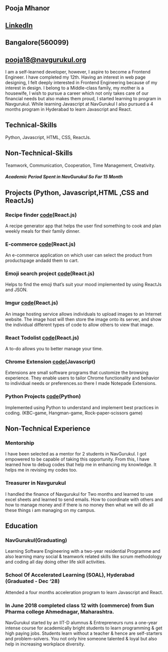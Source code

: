 ## Pooja Mhanor                                                                              
## [LinkedIn](https://www.linkedin.com/in/pooja-mahanor-9a0021182/)
## Bangalore(560099)
## pooja18@navgurukul.org
I am a self-learned developer, however, I aspire to become a Frontend Engineer. I have completed my 12th. Having an interest in web page designing, I felt deeply interested in Frontend Engineering because of my interest in design. I belong to a Middle-class family, my mother is a housewife, I wish to pursue a career which not only takes care of our financial needs but also makes them proud, I started learning to program in Navgurukul. While learning Javascript at NavGurukul I also pursued a 4 months program in Hyderabad to learn Javascript and React.
## Technical-Skills
Python, Javascript, HTML, CSS, ReactJs.
## Non-Technical-Skills
Teamwork, Communication, Cooperation, Time Management, Creativity.

##### Academic Period Spent in **NavGurukul** So Far   **15 Month**

## Projects (Python, Javascript,HTML ,CSS and ReactJs)
### Recipe finder [code](https://github.com/mahanor123/Recat-recipe-finder)(React.js)
A recipe generator app that helps the user find something to cook and plan weekly meals for their family dinner.
### E-commerce [code](https://github.com/mahanor123/E_commerce)(React.js)
An e-commerce application on which user can select the product from productspage andadd them to cart.
### Emoji search project [code](https://github.com/mahanor123/emoji-search-react-filter)(React.js)
Helps to find the emoji that’s suit your mood implemented by using ReactJs and JSON. 
### Imgur [code](https://github.com/mahanor123/imgur)(React.js)
An image hosting service allows individuals to upload images to an Internet website. The image host will then store the image onto its server, and show the individual different types of code to allow others to view that image.
### React Todolist [code](https://github.com/mahanor123/React_todolist)(React.js)
A to-do allows you to better manage your time.
### Chrome Extension [code](https://github.com/exponentsoftware/Milestone5--ChromeExtension)(Javascript)
Extensions are small software programs that customize the browsing experience. They enable users to tailor Chrome functionality and behavior to individual needs or preferences.so there I made Notepade  Extensions.
### Python Projects [code](https://github.com/mahanor123/python_small_project)(Python)
Implemented using Python to understand and implement best practices in coding. (KBC-game, Hangman-game, Rock-paper-scissors game)


## Non-Technical Experience
### Mentorship
I have been selected as a mentor for 2 students in NavGurukul. I got empowered to be capable of taking this opportunity. From this, I have learned how to debug codes that help me in enhancing my knowledge. It helps me in revising my codes too.
### Treasurer in Navgurukul
I handled the finance of Navgurukul for Two months and learned to use excel sheets and learned to send emails. How to coordinate with others and how to manage money and if there is no money then what we will do all these things i am managing on my campus.

## Education
### NavGurukul(Graduating)
Learning Software Engineering with a two-year residential Programme and also learning many social & teamwork related skills like scrum methodology and coding all day doing other life skill activities.

### School Of Accelerated Learning (SOAL), Hyderabad (Graduated - Dec ‘28)
Attended a four months acceleration program to learn Javascript and React.

### In June 2018 completed class 12 with (commerce) from Sun Pharma college Ahmednagar, Maharashtra.

NavGurukul started by an IIT-D alumnus & Entrepreneurs runs a one-year intense course for academically bright students to learn programming & get high paying jobs. Students learn without a teacher & hence are self-starters and problem-solvers. You not only hire someone talented & loyal but also help in increasing workplace diversity.

